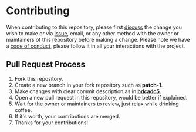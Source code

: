 # Contributing

When contributing to this repository, please first [discuss](https://github.com/owl4ce/dotfiles/discussions)
the change you wish to make or via [issue](https://github.com/owl4ce/dotfiles/issue), email, or any other
method with the owner or maintainers of this repository before making a change. Please note we have a
[code of conduct](./CODE_OF_CONDUCT.md), please follow it in all your interactions with the project.

## Pull Request Process

1. Fork this repository.
2. Create a new branch in your fork repository such as **patch-1**.
3. Make changes with clear commit description as in
   [**bdcadc5**](https://github.com/owl4ce/dotfiles/commit/bdcadc5c1d869a073c5038bce4ef26d0340275a3).
4. Open a new pull request in this repository, would be better if explained.
5. Wait for the owner or maintainers to review, just relax while drinking coffee.
6. If it's worth, your contributions are merged.
7. Thanks for your contributions!
